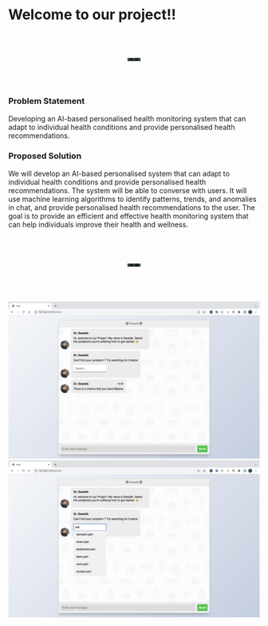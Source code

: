 <h1>Welcome to our project!!</h1>
<foreignObject width="100%" height="100%">
        <div xmlns="http://www.w3.org/1999/xhtml">
            <style>
            hr{
                border: none;
                border-top: dotted;
                border-color: #384b4b;
                border-width: 5px;
                width: 5%;
                margin: 70px auto 70px auto; 
            }
            </style>
        </div>
    </foreignObject>
<hr>
<h3>Problem Statement</h3>
<p>Developing an AI-based personalised health monitoring system that can adapt to individual health conditions and provide personalised health recommendations.</p?
<hr>
<h3>Proposed Solution</h3>
<p>We will develop an AI-based personalised system that can adapt to individual health conditions and provide personalised health recommendations. The system will be able to converse with users. It will use machine learning algorithms to identify patterns, trends, and anomalies in chat, and provide personalised health recommendations to the user. The goal is to provide an efficient and effective health monitoring system that can help individuals improve their health and wellness.</p>
<hr>
<img src="dem1.png">
<img src="dem2.png">
